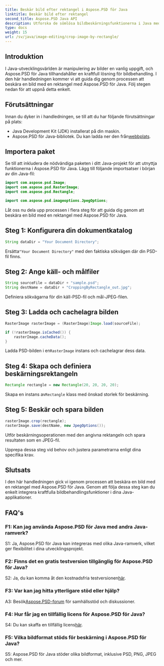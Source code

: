 ```yaml
---
title: Beskär bild efter rektangel i Aspose.PSD för Java
linktitle: Beskär bild efter rektangel
second_title: Aspose.PSD Java API
description: Utforska de sömlösa bildbeskärningsfunktionerna i Java med Aspose.PSD. Följ vår steg-för-steg-guide för att beskära bilder utan ansträngning med Aspose.PSD för Java.
type: docs
weight: 15
url: /sv/java/image-editing/crop-image-by-rectangle/
---
```

## Introduktion

I Java-utvecklingsvärlden är manipulering av bilder en vanlig uppgift, och Aspose.PSD för Java tillhandahåller en kraftfull lösning för bildbehandling. I den här handledningen kommer vi att guida dig genom processen att beskära en bild med en rektangel med Aspose.PSD för Java. Följ stegen nedan för att uppnå detta enkelt.

## Förutsättningar

Innan du dyker in i handledningen, se till att du har följande förutsättningar på plats:

- Java Development Kit (JDK) installerat på din maskin.
- Aspose.PSD för Java-bibliotek. Du kan ladda ner den från[webbplats](https://releases.aspose.com/psd/java/).

## Importera paket

Se till att inkludera de nödvändiga paketen i ditt Java-projekt för att utnyttja funktionerna i Aspose.PSD för Java. Lägg till följande importsatser i början av din Java-fil:

```java
import com.aspose.psd.Image;
import com.aspose.psd.RasterImage;
import com.aspose.psd.Rectangle;

import com.aspose.psd.imageoptions.JpegOptions;
```

Låt oss nu dela upp processen i flera steg för att guida dig genom att beskära en bild med en rektangel med Aspose.PSD för Java.

## Steg 1: Konfigurera din dokumentkatalog

```java
String dataDir = "Your Document Directory";
```

 Ersätta`"Your Document Directory"` med den faktiska sökvägen där din PSD-fil finns.

## Steg 2: Ange käll- och målfiler

```java
String sourceFile = dataDir + "sample.psd";
String destName = dataDir + "CroppingByRectangle_out.jpg";
```

Definiera sökvägarna för din käll-PSD-fil och mål-JPEG-filen.

## Steg 3: Ladda och cachelagra bilden

```java
RasterImage rasterImage = (RasterImage)Image.load(sourceFile);

if (!rasterImage.isCached()) {
    rasterImage.cacheData();
}
```

 Ladda PSD-bilden i en`RasterImage` instans och cachelagrar dess data.

## Steg 4: Skapa och definiera beskärningsrektangeln

```java
Rectangle rectangle = new Rectangle(20, 20, 20, 20);
```

 Skapa en instans av`Rectangle` klass med önskad storlek för beskärning.

## Steg 5: Beskär och spara bilden

```java
rasterImage.crop(rectangle);
rasterImage.save(destName, new JpegOptions());
```

Utför beskärningsoperationen med den angivna rektangeln och spara resultaten som en JPEG-fil.

Upprepa dessa steg vid behov och justera parametrarna enligt dina specifika krav.

## Slutsats

I den här handledningen gick vi igenom processen att beskära en bild med en rektangel med Aspose.PSD för Java. Genom att följa dessa steg kan du enkelt integrera kraftfulla bildbehandlingsfunktioner i dina Java-applikationer.

## FAQ's

### F1: Kan jag använda Aspose.PSD för Java med andra Java-ramverk?

S1: Ja, Aspose.PSD för Java kan integreras med olika Java-ramverk, vilket ger flexibilitet i dina utvecklingsprojekt.

### F2: Finns det en gratis testversion tillgänglig för Aspose.PSD för Java?

 S2: Ja, du kan komma åt den kostnadsfria testversionen[här](https://releases.aspose.com/).

### F3: Var kan jag hitta ytterligare stöd eller hjälp?

 A3: Besök[Aspose.PSD-forum](https://forum.aspose.com/c/psd/34) för samhällsstöd och diskussioner.

### F4: Hur får jag en tillfällig licens för Aspose.PSD för Java?

 S4: Du kan skaffa en tillfällig licens[här](https://purchase.aspose.com/temporary-license/).

### F5: Vilka bildformat stöds för beskärning i Aspose.PSD för Java?

S5: Aspose.PSD för Java stöder olika bildformat, inklusive PSD, PNG, JPEG och mer.